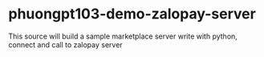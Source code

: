 # phuongpt103-demo-zalopay-server
This source will build a sample marketplace server write with python, connect and call to zalopay server
